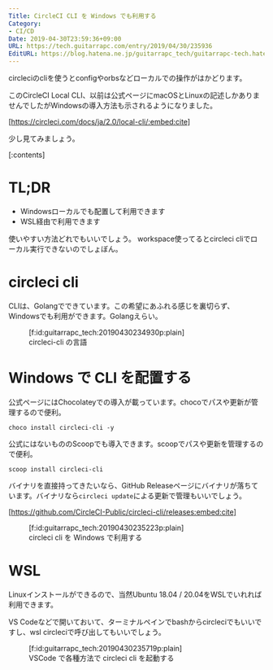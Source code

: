 ```yaml
---
Title: CircleCI CLI を Windows でも利用する
Category:
- CI/CD
Date: 2019-04-30T23:59:36+09:00
URL: https://tech.guitarrapc.com/entry/2019/04/30/235936
EditURL: https://blog.hatena.ne.jp/guitarrapc_tech/guitarrapc-tech.hatenablog.com/atom/entry/17680117127012122446
---
```


circleciのcliを使うとconfigやorbsなどローカルでの操作がはかどります。

このCircleCI Local CLI、以前は公式ページにmacOSとLinuxの記述しかありませんでしたがWindowsの導入方法も示されるようになりました。

[https://circleci.com/docs/ja/2.0/local-cli/:embed:cite]

少し見てみましょう。


[:contents]

# TL;DR

* Windowsローカルでも配置して利用できます
* WSL経由で利用できます

使いやすい方法どれでもいいでしょう。
workspace使ってるとcircleci cliでローカル実行できないのでしょぼん。

# circleci cli

CLIは、Golangでできています。この希望にあふれる感じを裏切らず、Windowsでも利用ができます。Golangえらい。

<figure class="figure-image figure-image-fotolife" title="circleci-cli の言語">[f:id:guitarrapc_tech:20190430234930p:plain]<figcaption>circleci-cli の言語</figcaption></figure>


# Windows で CLI を配置する

公式ページにはChocolateyでの導入が載っています。chocoでパスや更新が管理するので便利。

```
choco install circleci-cli -y
```

公式にはないもののScoopでも導入できます。scoopでパスや更新を管理するので便利。

```
scoop install circleci-cli
```

バイナリを直接持ってきたいなら、GitHub Releaseページにバイナリが落ちています。バイナリなら`circleci update`による更新で管理もいいでしょう。

[https://github.com/CircleCI-Public/circleci-cli/releases:embed:cite]

<figure class="figure-image figure-image-fotolife" title="circleci cli を Windows で利用する">[f:id:guitarrapc_tech:20190430235223p:plain]<figcaption>circleci cli を Windows で利用する</figcaption></figure>

# WSL

Linuxインストールができるので、当然Ubuntu 18.04 / 20.04をWSLでいれれば利用できます。

VS Codeなどで開いておいて、ターミナルペインでbashからcircleciでもいいですし、wsl circleciで呼び出してもいいでしょう。

<figure class="figure-image figure-image-fotolife" title="VSCode で各種方法で circleci cli を起動する">[f:id:guitarrapc_tech:20190430235719p:plain]<figcaption>VSCode で各種方法で circleci cli を起動する</figcaption></figure>

